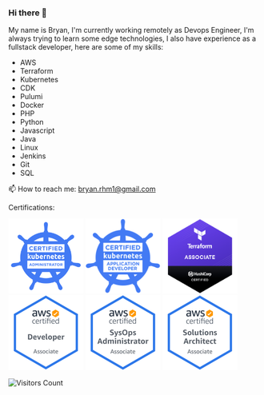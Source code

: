 ### Hi there 👋

My name is Bryan, I'm currently working remotely as Devops Engineer, I'm always trying to learn some edge technologies, I also have experience as a fullstack developer, here are some of my skills:

- AWS
- Terraform
- Kubernetes
- CDK
- Pulumi
- Docker
- PHP
- Python
- Javascript
- Java
- Linux
- Jenkins
- Git
- SQL

📫 How to reach me: bryan.rhm1@gmail.com

Certifications:
<div style="display:inline-block">
<img src="images/cka.png" alt="Kubernetes Certification CKA" width="150" height="150">
<img src="images/ckad.png" alt="Kubernetes Certification CKAD" width="150" height="150">
<img src="images/terraform.png" alt="Terraform Associate" width="150" height="150">
<img src="images/aws-developer.png" alt="AWS Developr Associate" width="150" height="150">
<img src="images/aws-sysops.png" alt="AWS Sysops Administrator Associate" width="150" height="150">
<img src="images/aws-architect.png" alt="AWS Solution Architect Associate" width="150" height="150">
</div>

![Visitors Count](https://profile-counter.glitch.me/bryan-rhm/count.svg)
